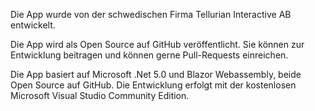 ﻿Die App wurde von der schwedischen Firma Tellurian Interactive AB entwickelt.

Die App wird als Open Source auf GitHub veröffentlicht. Sie können zur Entwicklung beitragen und können gerne Pull-Requests einreichen.

Die App basiert auf Microsoft .Net 5.0 und Blazor Webassembly, beide Open Source auf GitHub. 
Die Entwicklung erfolgt mit der kostenlosen Microsoft Visual Studio Community Edition.